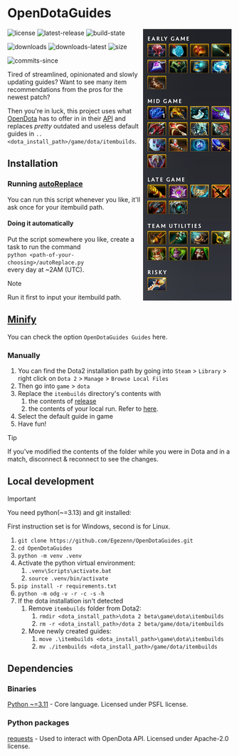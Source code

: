 # OpenDotaGuides

<img alt="Example guide" align="right" src="assets/image.png">

![license](https://img.shields.io/github/license/Egezenn/OpenDotaGuides?style=for-the-badge)
![latest-release](https://img.shields.io/github/v/release/Egezenn/OpenDotaGuides?style=for-the-badge)
![build-state](https://img.shields.io/github/actions/workflow/status/Egezenn/OpenDotaGuides/release.yml?style=for-the-badge)

![downloads](https://img.shields.io/github/downloads/Egezenn/OpenDotaGuides/total?style=for-the-badge)
![downloads-latest](https://img.shields.io/github/downloads/Egezenn/OpenDotaGuides/latest/total?style=for-the-badge)
![size](https://img.shields.io/github/repo-size/Egezenn/OpenDotaGuides?style=for-the-badge)

![commits-since](https://img.shields.io/github/commits-since/Egezenn/OpenDotaGuides/latest?style=for-the-badge)

Tired of streamlined, opinionated and slowly updating guides? Want to see many item recommendations from the pros for the newest patch?

Then you're in luck, this project uses what [OpenDota](https://www.opendota.com) has to offer in in their [API](https://docs.opendota.com) and replaces *pretty* outdated and useless default guides in `..<dota_install_path>/game/dota/itembuilds`.

## Installation

### Running [autoReplace](scripts/autoReplace.py)

You can run this script whenever you like, it'll ask once for your itembuild path.

#### Doing it automatically

Put the script somewhere you like, create a task to run the command  
`python <path-of-your-choosing>/autoReplace.py`  
every day at ~2AM (UTC).  
> [!NOTE]
> Run it first to input your itembuild path.

## [Minify](https://github.com/Egezenn/dota2-minify)

You can check the option `OpenDotaGuides Guides` here.

### Manually

1. You can find the Dota2 installation path by going into `Steam` \> `Library` \> right click on `Dota 2` \> `Manage` \> `Browse Local Files`
2. Then go into `game` \> `dota`
3. Replace the `itembuilds` directory's contents with
    1. the contents of [release](https://github.com/Egezenn/OpenDotaGuides/releases/latest)
    2. the contents of your local run. Refer to [here](#local-development).
4. Select the default guide in game
5. Have fun!

> [!TIP]
> If you've modified the contents of the folder while you were in Dota and in a match, disconnect & reconnect to see the changes.

## Local development

> [!IMPORTANT]
> You need python(~=3.13) and git installed:

First instruction set is for Windows, second is for Linux.

1. `git clone https://github.com/Egezenn/OpenDotaGuides.git`
2. `cd OpenDotaGuides`
3. `python -m venv .venv`
4. Activate the python virtual environment:
   1. `.venv\Scripts\activate.bat`
   2. `source .venv/bin/activate`
5. `pip install -r requirements.txt`
6. `python -m odg` `-v -r -c -s` `-h`
7. If the dota installation isn't detected
    1. Remove `itembuilds` folder from Dota2:
        1. `rmdir <dota_install_path>\dota 2 beta\game\dota\itembuilds`
        2. `rm -r <dota_install_path>/dota 2 beta/game/dota/itembuilds`
    2. Move newly created guides:
        1. `move .\itembuilds <dota_install_path>\game\dota\itembuilds`
        2. `mv ./itembuilds <dota_install_path>/game/dota/itembuilds`

## Dependencies

### Binaries

[Python ~=3.11](https://www.python.org) - Core language. Licensed under PSFL license.

### Python packages

[requests](https://github.com/psf/requests) - Used to interact with OpenDota API. Licensed under Apache-2.0 license.
